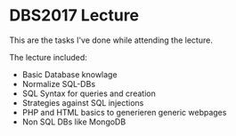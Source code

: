 # DBS2017 Lecture

This are the tasks I've done while attending the lecture.

The lecture included:
* Basic Database knowlage
* Normalize SQL-DBs
* SQL Syntax for queries and creation
* Strategies against SQL injections
* PHP and HTML basics to generieren generic webpages
* Non SQL DBs like MongoDB

